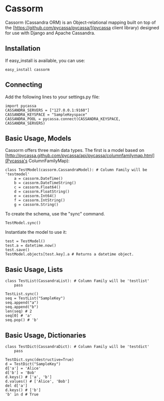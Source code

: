 
Cassorm
=======

Cassorm (Cassandra ORM) is an Object-relational mapping built on top of the 
[https://github.com/pycassa/pycassa/](pycassa client library) designed for use
with Django and Apache Cassandra.


Installation
------------

If easy_install is available, you can use:

    easy_install cassorm


Connecting
----------

Add the following lines to your settings.py file:

    import pycassa
    CASSANDRA_SERVERS = ["127.0.0.1:9160"]
    CASSANDRA_KEYSPACE = "SampleKeyspace"
    CASSANDRA_POOL = pycassa.connect(CASSANDRA_KEYSPACE, CASSANDRA_SERVERS)


Basic Usage, Models
-------------------

Cassorm offers three main data types. The first is a model based on [http://pycassa.github.com/pycassa/api/pycassa/columnfamilymap.html](Pycassa's ColumnFamilyMap):

    class TestModel(cassorm.CassandraModel): # Column Family will be 'testmodel'
        a = cassorm.DateTime()
        b = cassorm.DateTimeString()
        c = cassorm.Float64()
        d = cassorm.FloatString()
        e = cassorm.Int64()
        f = cassorm.IntString()
        g = cassorm.String()

To create the schema, use the "sync" command.

    TestModel.sync()

Instantiate the model to use it:

    test = TestModel()
    test.a = datetime.now()
    test.save()
    TestModel.objects[test.key].a # Returns a datetime object.

Basic Usage, Lists
------------------

    class TestList(CassandraList): # Column Family will be 'testlist'
        pass
    
    TestList.sync()
    seq = TestList("SampleKey")
    seq.append("a")
    seq.append("b")
    len(seq) # 2
    seq[0] # 'a'
    seq.pop() # 'b'

Basic Usage, Dictionaries
-------------------------

    class TestDict(CassandraDict): # Column Family will be 'testdict'
        pass
    
    TestDict.sync(destructive=True)
    d = TestDict("SampleKey")
    d['a'] = 'Alice'
    d['b'] = 'Bob'
    d.keys() # ['a', 'b']
    d.values() # ['Alice', 'Bob']
    del d['a']
    d.keys() # ['b']
    'b' in d # True